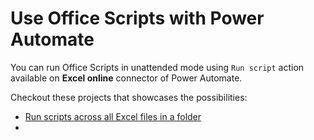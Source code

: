 # Use Office Scripts with Power Automate

You can run Office Scripts in unattended mode using `Run script` action available on **Excel online** connector of Power Automate. 

Checkout these projects that showcases the possibilities:

* [Run scripts across all Excel files in a folder](../Run%20Scripts%20for%20All%20Excel%20Files%20in%20Folder)
* 
